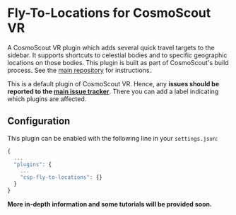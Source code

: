 # Fly-To-Locations for CosmoScout VR

A CosmoScout VR plugin which adds several quick travel targets to the sidebar. It supports shortcuts to celestial bodies and to specific geographic locations on those bodies. This plugin is built as part of CosmoScout's build process. See the [main repository](https://github.com/cosmoscout/cosmoscout-vr) for instructions.

This is a default plugin of CosmoScout VR. Hence, any **issues should be reported to the [main issue tracker](https://github.com/cosmoscout/cosmoscout-vr/issues)**. There you can add a label indicating which plugins are affected.

## Configuration

This plugin can be enabled with the following line in your `settings.json`:

```javascript
{
  ...
  "plugins": {
    ...
    "csp-fly-to-locations": {}
  }
}
```

**More in-depth information and some tutorials will be provided soon.**
